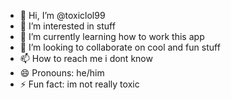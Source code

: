 - 👋 Hi, I’m @toxiclol99
- 👀 I’m interested in stuff
- 🌱 I’m currently learning how to work this app
- 💞️ I’m looking to collaborate on cool and fun stuff
- 📫 How to reach me i dont know
- 😄 Pronouns: he/him
- ⚡ Fun fact: im not really toxic

<!---
toxiclol99/toxiclol99 is a ✨ special ✨ repository because its `README.md` (this file) appears on your GitHub profile.
You can click the Preview link to take a look at your changes.
--->
